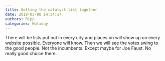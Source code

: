 ```yaml
---
title: Getting the catalyst list together
date: 2018-03-08 14:34:17
authors: Ripp
categories: Holiday
---
```


 There will be lists put out in every city and places on will show up on every website possible. Everyone will know. Then we will see the votes swing to the good people. Not the incumbents. Except maybe for Joe Faust. No really good choice there.
